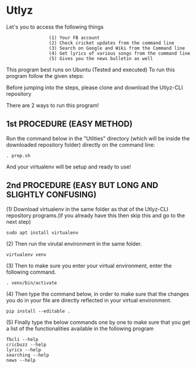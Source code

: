 # Utlyz
Let's you to access the following things
                    
                    (1) Your FB account
                    (2) Check cricket updates from the command line
                    (3) Search on Google and Wiki from the Command line
                    (4) Get lyrics of various songs from the command line
                    (5) Gives you the news bulletin as well

This program best runs on Ubuntu (Tested and executed)
To run this program follow the given steps:

Before jumping into the steps, please clone and download the Utlyz-CLI repository

There are 2 ways to run this program!
## 1st PROCEDURE (EASY METHOD)
Run the command below in the  "Utlities" directory (which will be inside the downloaded repository folder) directly on the command line:

    . prep.sh
    
And your virtualenv will be setup and ready to use!

## 2nd PROCEDURE (EASY BUT LONG AND SLIGHTLY CONFUSING)

(1) Download virtualenv in the same folder as that of the Utlyz-CLI repository programs.(if you already have this then skip this and go to the next step)

    sudo apt install virtualenv
    
    
(2) Then run the virutal environment in the same folder.

    virtualenv venv
    
(3) Then to make sure you enter your virtual environment, enter the following command.

    . venv/bin/activate
    
(4) Then type the command below, in order to make sure that the changes you do in your file are directly reflected in your virtual environment.

    pip install --editable .
    
    
(5) Finally type the below commands one by one to make sure that you get a list of the functionalities available in the following program

    fbcli --help
    cricbuzz --help
    lyrics --help
    searching --help
    news --help

